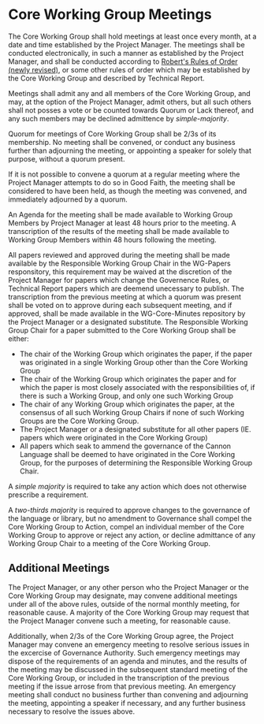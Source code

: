 # Core Working Group Meetings

The Core Working Group shall hold meetings at least once every month, at a date and time established by the Project Manager. 
The meetings shall be conducted electronically, in such a manner as established by the Project Manager, and shall be conducted according to [Robert's Rules of Order (newly revised)](http://www.rulesonline.com/), or some other rules of order which may be established by the Core Working Group and described by Technical Report. 

Meetings shall admit any and all members of the Core Working Group, and may, at the option of the Project Manager, admit others, but all such others shall not posses a vote or be counted towards Quorum or Lack thereof, and any such members may be declined admittence by *simple-majority*. 

Quorum for meetings of Core Working Group shall be 2/3s of its membership. No meeting shall be convened, or conduct any business further than adjourning the meeting, or appointing a speaker for solely that purpose, without a quorum present. 

If it is not possible to convene a quorum at a regular meeting where the Project Manager attempts to do so in Good Faith, the meeting shall be considered to have been held, as though the meeting was convened, and immediately adjourned by a quorum. 

An Agenda for the meeting shall be made available to Working Group Members by Project Manager at least 48 hours prior to the meeting. 
A transcription of the results of the meeting shall be made available to Working Group Members within 48 hours following the meeting.

All papers reviewed and approved during the meeting shall be made available by the Responsible Working Group Chair in the WG-Papers responsitory, this requirement may be waived at the discretion of the Project Manager for papers which change the Governence Rules, or Technical Report papers which are deemend unecessary to publish.
The transcription from the previous meeting at which a quorum was present shall be voted on to approve during each subsequent meeting, and if approved, shall be made available in the WG-Core-Minutes repository by the Project Manager or a designated substitute. 
The Responsible Working Group Chair for a paper submitted to the Core Working Group shall be either:
* The chair of the Working Group which originates the paper, if the paper was originated in a single Working Group other than the Core Working Group 
* The chair of the Working Group which originates the paper and for which the paper is most closely associated with the responsibilities of, if there is such a Working Group, and only one such Working Group
* The chair of any Working Group which originates the paper, at the consensus of all such Working Group Chairs if none of such Working Groups are the Core Working Group. 
* The Project Manager or a designated substitute for all other papers (IE. papers which were originated in the Core Working Group)
* All papers which seak to ammend the governance of the Cannon Language shall be deemed to have originated in the Core Working Group, for the purposes of determining the Responsible Working Group Chair.

A *simple majority* is required to take any action which does not otherwise prescribe a requirement. 

A *two-thirds majority* is required to approve changes to the governance of the language or library, but no amendment to Governance shall compel the Core Working Group to Action, compel an individual member of the Core Working Group to approve or reject any action, or decline admittance of any Working Group Chair to a meeting of the Core Working Group. 


## Additional Meetings

The Project Manager, or any other person who the Project Manager or the Core Working Group may designate, may convene additional meetings under all of the above rules, outside of the normal monthly meeting, for reasonable cause. A majority of the Core Working Group may request that the Project Manager convene such a meeting, for reasonable cause. 

Additionally, when 2/3s of the Core Working Group agree, the Project Manager may convene an emergency meeting to resolve serious issues in the excercise of Governance Authority. Such emergency meetings may dispose of the requirements of an agenda and minutes, and the results of the meeting may be discussed in the subsequent standard meeting of the Core Working Group, or included in the transcription of the previous meeting if the issue arrose from that previous meeting. An emergency meeting shall conduct no business further than convening and adjourning the meeting, appointing a speaker if necessary, and any further business necessary to resolve the issues above.

